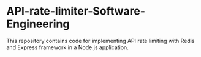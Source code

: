 # API-rate-limiter-Software-Engineering
This repository contains code for implementing API rate limiting with Redis and Express framework in a Node.js application.
